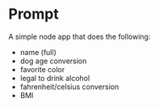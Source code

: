 Prompt
======

A simple node app that does the following:

- name (full)
- dog age conversion
- favorite color
- legal to drink alcohol
- fahrenheit/celsius conversion
- BMI

